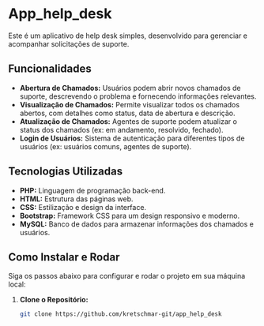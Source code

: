 # App_help_desk

Este é um aplicativo de help desk simples, desenvolvido para gerenciar e acompanhar solicitações de suporte.

## Funcionalidades

- **Abertura de Chamados:** Usuários podem abrir novos chamados de suporte, descrevendo o problema e fornecendo informações relevantes.
- **Visualização de Chamados:** Permite visualizar todos os chamados abertos, com detalhes como status, data de abertura e descrição.
- **Atualização de Chamados:** Agentes de suporte podem atualizar o status dos chamados (ex: em andamento, resolvido, fechado).
- **Login de Usuários:** Sistema de autenticação para diferentes tipos de usuários (ex: usuários comuns, agentes de suporte).

## Tecnologias Utilizadas

- **PHP:** Linguagem de programação back-end.
- **HTML:** Estrutura das páginas web.
- **CSS:** Estilização e design da interface.
- **Bootstrap:** Framework CSS para um design responsivo e moderno.
- **MySQL:** Banco de dados para armazenar informações dos chamados e usuários.

## Como Instalar e Rodar

Siga os passos abaixo para configurar e rodar o projeto em sua máquina local:

1.  **Clone o Repositório:**
    ```bash
    git clone https://github.com/kretschmar-git/app_help_desk

    ```

